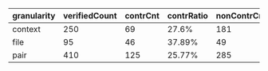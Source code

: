 | granularity | verifiedCount | contrCnt | contrRatio | nonContrCnt | noncontrRatio |
| ----------- | ------------- | -------- | ---------- | ----------- | ------------- |
| context     | 250           | 69       | 27.6%      | 181         | 72.4%         |
| file        | 95            | 46       | 37.89%     | 49          | 51.58%        |
| pair        | 410           | 125      | 25.77%     | 285         | 69.51%        |